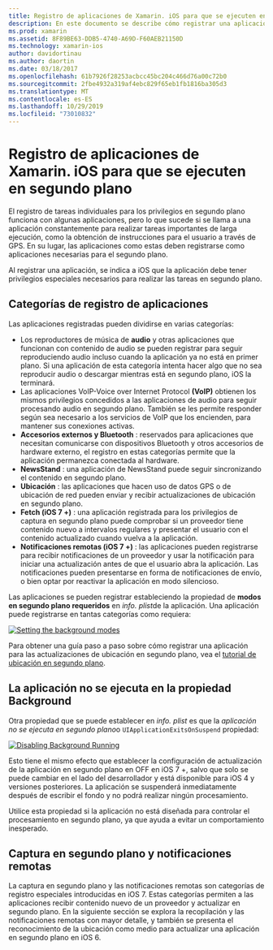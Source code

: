 ```yaml
---
title: Registro de aplicaciones de Xamarin. iOS para que se ejecuten en segundo plano
description: En este documento se describe cómo registrar una aplicación de Xamarin. iOS para que se ejecute en segundo plano. Se describen las aplicaciones de audio, las aplicaciones VoIP, los accesorios externos y Bluetooth, entre otros.
ms.prod: xamarin
ms.assetid: 8F89BE63-DDB5-4740-A69D-F60AEB21150D
ms.technology: xamarin-ios
author: davidortinau
ms.author: daortin
ms.date: 03/18/2017
ms.openlocfilehash: 61b7926f28253acbcc45bc204c466d76a00c72b0
ms.sourcegitcommit: 2fbe4932a319af4ebc829f65eb1fb1816ba305d3
ms.translationtype: MT
ms.contentlocale: es-ES
ms.lasthandoff: 10/29/2019
ms.locfileid: "73010832"
---
```

# <a name="registering-xamarinios-apps-to-run-in-the-background"></a>Registro de aplicaciones de Xamarin. iOS para que se ejecuten en segundo plano

El registro de tareas individuales para los privilegios en segundo plano funciona con algunas aplicaciones, pero lo que sucede si se llama a una aplicación constantemente para realizar tareas importantes de larga ejecución, como la obtención de instrucciones para el usuario a través de GPS. En su lugar, las aplicaciones como estas deben registrarse como aplicaciones necesarias para el segundo plano.

Al registrar una aplicación, se indica a iOS que la aplicación debe tener privilegios especiales necesarios para realizar las tareas en segundo plano.

## <a name="application-registration-categories"></a>Categorías de registro de aplicaciones

Las aplicaciones registradas pueden dividirse en varias categorías:

- Los reproductores de música de **audio** y otras aplicaciones que funcionan con contenido de audio se pueden registrar para seguir reproduciendo audio incluso cuando la aplicación ya no está en primer plano. Si una aplicación de esta categoría intenta hacer algo que no sea reproducir audio o descargar mientras está en segundo plano, iOS la terminará.
- Las aplicaciones VoIP-Voice over Internet Protocol **(VoIP)** obtienen los mismos privilegios concedidos a las aplicaciones de audio para seguir procesando audio en segundo plano. También se les permite responder según sea necesario a los servicios de VoIP que los encienden, para mantener sus conexiones activas.
- **Accesorios externos y Bluetooth** : reservados para aplicaciones que necesitan comunicarse con dispositivos Bluetooth y otros accesorios de hardware externo, el registro en estas categorías permite que la aplicación permanezca conectada al hardware.
- **NewsStand** : una aplicación de NewsStand puede seguir sincronizando el contenido en segundo plano.
- **Ubicación** : las aplicaciones que hacen uso de datos GPS o de ubicación de red pueden enviar y recibir actualizaciones de ubicación en segundo plano.
- **Fetch (iOS 7 +)** : una aplicación registrada para los privilegios de captura en segundo plano puede comprobar si un proveedor tiene contenido nuevo a intervalos regulares y presentar el usuario con el contenido actualizado cuando vuelva a la aplicación.
- **Notificaciones remotas (iOS 7 +)** : las aplicaciones pueden registrarse para recibir notificaciones de un proveedor y usar la notificación para iniciar una actualización antes de que el usuario abra la aplicación. Las notificaciones pueden presentarse en forma de notificaciones de envío, o bien optar por reactivar la aplicación en modo silencioso.

Las aplicaciones se pueden registrar estableciendo la propiedad de **modos en segundo plano requeridos** en *info. plist*de la aplicación. Una aplicación puede registrarse en tantas categorías como requiera:

 [![](registering-applications-to-run-in-background-images/bgmodes.png "Setting the background modes")](registering-applications-to-run-in-background-images/bgmodes.png#lightbox)

Para obtener una guía paso a paso sobre cómo registrar una aplicación para las actualizaciones de ubicación en segundo plano, vea el [tutorial de ubicación en segundo plano](~/ios/app-fundamentals/backgrounding/ios-backgrounding-walkthroughs/location-walkthrough.md).

## <a name="application-does-not-run-in-background-property"></a>La aplicación no se ejecuta en la propiedad Background

Otra propiedad que se puede establecer en *info. plist* es que la *aplicación no se ejecuta en segundo plano*o `UIApplicationExitsOnSuspend` propiedad:

 [![](registering-applications-to-run-in-background-images/plist.png "Disabling Background Running")](registering-applications-to-run-in-background-images/plist.png#lightbox)

Esto tiene el mismo efecto que establecer la configuración de actualización de la aplicación en segundo plano en OFF en iOS 7 +, salvo que solo se puede cambiar en el lado del desarrollador y está disponible para iOS 4 y versiones posteriores. La aplicación se suspenderá inmediatamente después de escribir el fondo y no podrá realizar ningún procesamiento.

Utilice esta propiedad si la aplicación no está diseñada para controlar el procesamiento en segundo plano, ya que ayuda a evitar un comportamiento inesperado.

## <a name="background-fetch-and-remote-notifications"></a>Captura en segundo plano y notificaciones remotas

La captura en segundo plano y las notificaciones remotas son categorías de registro especiales introducidas en iOS 7. Estas categorías permiten a las aplicaciones recibir contenido nuevo de un proveedor y actualizar en segundo plano. En la siguiente sección se explora la recopilación y las notificaciones remotas con mayor detalle, y también se presenta el reconocimiento de la ubicación como medio para actualizar una aplicación en segundo plano en iOS 6.
